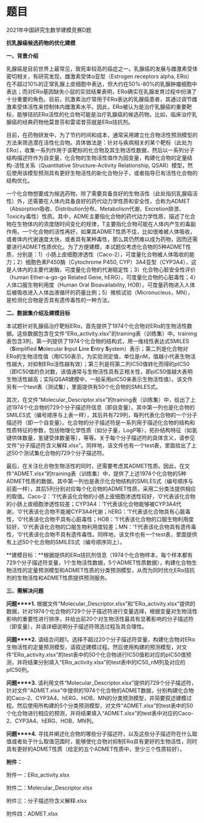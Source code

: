 # 题目

2021年中国研究生数学建模竞赛D题

**抗乳腺癌候选药物的优化建模**

**一、背景介绍**

乳腺癌是目前世界上最常见，致死率较高的癌症之一。乳腺癌的发展与雌激素受体密切相关，有研究发现，雌激素受体α亚型（Estrogen receptors alpha, ERα）在不超过10%的正常乳腺上皮细胞中表达，但大约在50%-80%的乳腺肿瘤细胞中表达；而对ERα基因缺失小鼠的实验结果表明，ERα确实在乳腺发育过程中扮演了十分重要的角色。目前，抗激素治疗常用于ERα表达的乳腺癌患者，其通过调节雌激素受体活性来控制体内雌激素水平。因此，ERα被认为是治疗乳腺癌的重要靶标，能够拮抗ERα活性的化合物可能是治疗乳腺癌的候选药物。比如，临床治疗乳腺癌的经典药物他莫昔芬和雷诺昔芬就是ERα拮抗剂。

目前，在药物研发中，为了节约时间和成本，通常采用建立化合物活性预测模型的方法来筛选潜在活性化合物。具体做法是：针对与疾病相关的某个靶标（此处为ERα），收集一系列作用于该靶标的化合物及其生物活性数据，然后以一系列分子结构描述符作为自变量，化合物的生物活性值作为因变量，构建化合物的定量结构-活性关系（Quantitative Structure-Activity Relationship, QSAR）模型，然后使用该模型预测具有更好生物活性的新化合物分子，或者指导已有活性化合物的结构优化。

一个化合物想要成为候选药物，除了需要具备良好的生物活性（此处指抗乳腺癌活性）外，还需要在人体内具备良好的药代动力学性质和安全性，合称为ADMET（Absorption吸收、Distribution分布、Metabolism代谢、Excretion排泄、Toxicity毒性）性质。其中，ADME主要指化合物的药代动力学性质，描述了化合物在生物体内的浓度随时间变化的规律，T主要指化合物可能在人体内产生的毒副作用。一个化合物的活性再好，如果其ADMET性质不佳，比如很难被人体吸收，或者体内代谢速度太快，或者具有某种毒性，那么其仍然难以成为药物，因而还需要进行ADMET性质优化。为了方便建模，本试题仅考虑化合物的5种ADMET性质，分别是：1）小肠上皮细胞渗透性（Caco-2），可度量化合物被人体吸收的能力；2）细胞色素P450酶（Cytochrome P450, CYP）3A4亚型（CYP3A4），这是人体内的主要代谢酶，可度量化合物的代谢稳定性；3）化合物心脏安全性评价（human Ether-a-go-go Related Gene, hERG），可度量化合物的心脏毒性；4）人体口服生物利用度（Human Oral Bioavailability, HOB），可度量药物进入人体后被吸收进入人体血液循环的药量比例；5）微核试验（Micronucleus，MN），是检测化合物是否具有遗传毒性的一种方法。

**二、数据集介绍及建模目标**

本试题针对乳腺癌治疗靶标ERα，首先提供了1974个化合物对ERα的生物活性数据。这些数据包含在文件“ERα_activity.xlsx”的training表（训练集）中。training表包含3列，第一列提供了1974个化合物的结构式，用一维线性表达式SMILES（**S**implified **M**olecular **I**nput **L**ine **E**ntry **S**ystem）表示；第二列是化合物对ERα的生物活性值（用IC50表示，为实验测定值，单位是nM，值越小代表生物活性越大，对抑制ERα活性越有效）；第三列是将第二列IC50值转化而得的pIC50（即IC50值的负对数，该值通常与生物活性具有正相关性，即pIC50值越大表明生物活性越高；实际QSAR建模中，一般采用pIC50来表示生物活性值）。该文件另有一个test表（测试集），里面提供有50个化合物的SMILES式。

其次，在文件“Molecular_Descriptor.xlsx”的training表（训练集）中，给出了上述1974个化合物的729个分子描述符信息（即自变量）。其中第一列也是化合物的SMILES式（编号顺序与上表一样），其后共有729列，每列代表化合物的一个分子描述符（即一个自变量）。化合物的分子描述符是一系列用于描述化合物的结构和性质特征的参数，包括物理化学性质（如分子量，LogP等），拓扑结构特征（如氢键供体数量，氢键受体数量等），等等。关于每个分子描述符的具体含义，请参见文件“分子描述符含义解释.xlsx”。同样地，该文件也有一个test表，里面给出了上述50个测试集化合物的729个分子描述符。

最后，在关注化合物生物活性的同时，还需要考虑其ADMET性质。因此，在文件“ADMET.xlsx”的training表（训练集）中，提供了上述1974个化合物的5种ADMET性质的数据。其中第一列也是表示化合物结构的SMILES式（编号顺序与前面一样），其后5列分别对应每个化合物的ADMET性质，采用二分类法提供相应的取值。Caco-2：‘1’代表该化合物的小肠上皮细胞渗透性较好，‘0’代表该化合物的小肠上皮细胞渗透性较差；CYP3A4：‘1’代表该化合物能够被CYP3A4代谢，‘0’代表该化合物不能被CYP3A4代谢；hERG：‘1’代表该化合物具有心脏毒性，‘0’代表该化合物不具有心脏毒性；HOB：‘1’代表该化合物的口服生物利用度较好，‘0’代表该化合物的口服生物利用度较差；MN：‘1’代表该化合物具有遗传毒性，‘0’代表该化合物不具有遗传毒性。同样地，该文件也有一个test表，里面提供有上述50个化合物的SMILES式（编号顺序同上）。

**建模目标：**根据提供的ERα拮抗剂信息（1974个化合物样本，每个样本都有729个分子描述符变量，1个生物活性数据，5个ADMET性质数据），构建化合物生物活性的定量预测模型和ADMET性质的分类预测模型，从而为同时优化ERα拮抗剂的生物活性和ADMET性质提供预测服务。

**三、需解决问题**

**问题****1.** 根据文件“Molecular_Descriptor.xlsx”和“ERα_activity.xlsx”提供的数据，针对1974个化合物的729个分子描述符进行变量选择，根据变量对生物活性影响的重要性进行排序，并给出前20个对生物活性最具有显著影响的分子描述符（即变量），并请详细说明分子描述符筛选过程及其合理性。

**问题****2.** 请结合问题1，选择不超过20个分子描述符变量，构建化合物对ERα生物活性的定量预测模型，请叙述建模过程。然后使用构建的预测模型，对文件“ERα_activity.xlsx”的test表中的50个化合物进行IC50值和对应的pIC50值预测，并将结果分别填入“ERα_activity.xlsx”的test表中的IC50_nM列及对应的pIC50列。

**问题****3.** 请利用文件“Molecular_Descriptor.xlsx”提供的729个分子描述符，针对文件“ADMET.xlsx”中提供的1974个化合物的ADMET数据，分别构建化合物的Caco-2、CYP3A4、hERG、HOB、MN的分类预测模型，并简要叙述建模过程。然后使用所构建的5个分类预测模型，对文件“ADMET.xlsx”的test表中的50个化合物进行相应的预测，并将结果填入“ADMET.xlsx”的test表中对应的Caco-2、CYP3A4、hERG、HOB、MN列。

**问题****4.** 寻找并阐述化合物的哪些分子描述符，以及这些分子描述符在什么取值或者处于什么取值范围时，能够使化合物对抑制ERα具有更好的生物活性，同时具有更好的ADMET性质（给定的五个ADMET性质中，至少三个性质较好）。

 

**附件：**

附件一：ERα_activity.xlsx

附件二：Molecular_Descriptor.xlsx

附件三：分子描述符含义解释.xlsx

附件四：ADMET.xlsx
